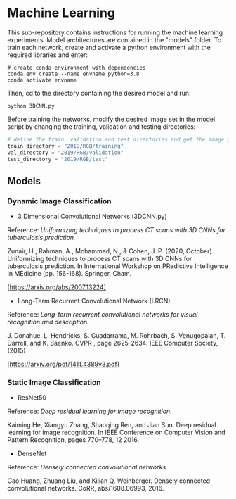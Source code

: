 # Machine Learning

This sub-repository contains instructions for running the machine learning experiments. Model architectures are contained in the "models" folder.
To train each network, create and activate a python environment with the required libraries and enter:

``` 
# create conda environment with dependencies
conda env create --name envname python=3.8
conda activate envname 
```
Then, cd to the directory containing the desired model and run: 

```
python 3DCNN.py
```

Before training the networks, modify the desired image set in the model script by changing the training, validation and testing directories:

``` python
# define the train, validation and test directories and get the image paths (in this case, we are using the RGB data)
train_directory = "2019/RGB/training"
val_directory = "2019/RGB/validation"
test_directory = "2019/RGB/test"
```

## Models 

### Dynamic Image Classification 

- 3 Dimensional Convolutional Networks (3DCNN.py) 

Reference: *Uniformizing techniques to process CT scans with 3D CNNs for tuberculosis prediction.*

Zunair, H., Rahman, A., Mohammed, N., & Cohen, J. P. (2020, October). Uniformizing techniques to process CT scans with 3D CNNs for tuberculosis prediction.
In International Workshop on PRedictive Intelligence In MEdicine (pp. 156-168). Springer, Cham.

[https://arxiv.org/abs/2007.13224]

- Long-Term Recurrent Convolutional Network (LRCN)

Reference: *Long-term recurrent convolutional networks for visual recognition and description.*

J. Donahue, L. Hendricks, S. Guadarrama, M. Rohrbach, S. Venugopalan, T. Darrell, and K. Saenko. CVPR , page 2625-2634. IEEE Computer Society, (2015)

[https://arxiv.org/pdf/1411.4389v3.pdf]

### Static Image Classification 

- ResNet50 

Reference: *Deep residual learning for image recognition.* 

Kaiming He, Xiangyu Zhang, Shaoqing Ren, and Jian Sun. Deep residual learning for image recognition. In IEEE Conference on Computer Vision and Pattern Recognition, pages 770–778, 12 2016.

- DenseNet 

Reference: *Densely connected convolutional networks* 

Gao Huang, Zhuang Liu, and Kilian Q. Weinberger. Densely connected convolutional networks. CoRR, abs/1608.06993, 2016.
